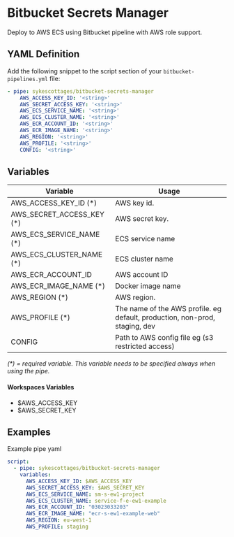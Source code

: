 # Bitbucket Secrets Manager

Deploy to AWS ECS using Bitbucket pipeline with AWS role support.

## YAML Definition

Add the following snippet to the script section of your `bitbucket-pipelines.yml` file:

```yaml
- pipe: sykescottages/bitbucket-secrets-manager
    AWS_ACCESS_KEY_ID: '<string>'
    AWS_SECRET_ACCESS_KEY: '<string>'
    AWS_ECS_SERVICE_NAME: '<string>'
    AWS_ECS_CLUSTER_NAME: '<string>'
    AWS_ECR_ACCOUNT_ID: '<string>'
    AWS_ECR_IMAGE_NAME: '<string>'
    AWS_REGION: '<string>'
    AWS_PROFILE: '<string>'
    CONFIG: '<string>'  
```

## Variables

| Variable              | Usage                                                       |
| --------------------- | ----------------------------------------------------------- |
| AWS_ACCESS_KEY_ID (*)              | AWS key id. |
| AWS_SECRET_ACCESS_KEY (*) | AWS secret key. |
| AWS_ECS_SERVICE_NAME (*) | ECS service name |
| AWS_ECS_CLUSTER_NAME (*) | ECS cluster name |
| AWS_ECR_ACCOUNT_ID | AWS account ID |
| AWS_ECR_IMAGE_NAME (*) | Docker image name |
| AWS_REGION (*) | AWS region. |
| AWS_PROFILE (*) | The name of the AWS profile. eg default, production, non-prod, staging, dev |
| CONFIG               | Path to AWS config file eg (s3 restricted access) |
_(*) = required variable. This variable needs to be specified always when using the pipe._

#### Workspaces Variables
- $AWS_ACCESS_KEY
- $AWS_SECRET_KEY

## Examples

Example pipe yaml

```yaml
script:
  - pipe: sykescottages/bitbucket-secrets-manager
    variables:
      AWS_ACCESS_KEY_ID: $AWS_ACCESS_KEY
      AWS_SECRET_ACCESS_KEY: $AWS_SECRET_KEY
      AWS_ECS_SERVICE_NAME: sm-s-ew1-project
      AWS_ECS_CLUSTER_NAME: service-f-e-ew1-example
      AWS_ECR_ACCOUNT_ID: "03023033203"
      AWS_ECR_IMAGE_NAME: "ecr-s-ew1-example-web"
      AWS_REGION: eu-west-1
      AWS_PROFILE: staging
```

